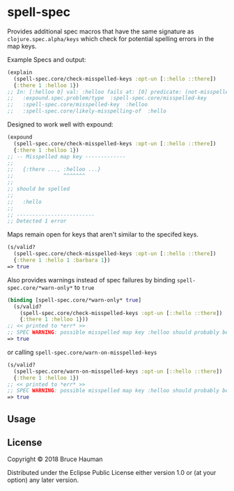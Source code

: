 # spell-spec

Provides additional spec macros that have the same signature as
`clojure.spec.alpha/keys` which check for potential spelling errors in
the map keys.

Example Specs and output:

```clojure
(explain 
  (spell-spec.core/check-misspelled-keys :opt-un [::hello ::there]) 
  {:there 1 :helloo 1})
;; In: [:helloo 0] val: :helloo fails at: [0] predicate: (not-misspelled #{:hello :there})
;; 	 :expound.spec.problem/type  :spell-spec.core/misspelled-key
;; 	 :spell-spec.core/misspelled-key  :helloo
;; 	 :spell-spec.core/likely-misspelling-of  :hello
```

Designed to work well with expound:

```clojure
(expound 
  (spell-spec.core/check-misspelled-keys :opt-un [::hello ::there]) 
  {:there 1 :helloo 1})
;; -- Misspelled map key -------------
;;
;;   {:there ..., :helloo ...}
;;                ^^^^^^^
;;
;; should be spelled
;;
;;   :hello
;;
;; -------------------------
;; Detected 1 error
```

Maps remain open for keys that aren't similar to the specifed keys.

```clojure
(s/valid? 
  (spell-spec.core/check-misspelled-keys :opt-un [::hello ::there]) 
  {:there 1 :hello 1 :barbara 1})
=> true
```

Also provides warnings instead of spec failures by binding
`spell-spec.core/*warn-only*` to `true`

```clojure
(binding [spell-spec.core/*warn-only* true]
  (s/valid? 
    (spell-spec.core/check-misspelled-keys :opt-un [::hello ::there]) 
    {:there 1 :helloo 1}))
;; << printed to *err* >>
;; SPEC WARNING: possible misspelled map key :helloo should probably be :hello in {:there 1, :helloo 1}
=> true
```

or calling `spell-spec.core/warn-on-misspelled-keys`

```clojure
(s/valid?
  (spell-spec.core/warn-on-misspelled-keys :opt-un [::hello ::there]) 
  {:there 1 :helloo 1})
;; << printed to *err* >>
;; SPEC WARNING: possible misspelled map key :helloo should probably be :hello in {:there 1, :helloo 1}
=> true
```

## Usage





## License

Copyright © 2018 Bruce Hauman

Distributed under the Eclipse Public License either version 1.0 or (at
your option) any later version.

